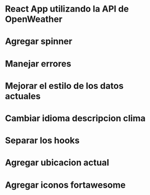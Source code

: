 # React App utilizando la API de OpenWeather

# Agregar spinner
# Manejar errores
# Mejorar el estilo de los datos actuales
# Cambiar idioma descripcion clima
# Separar los hooks
# Agregar ubicacion actual
# Agregar iconos fortawesome